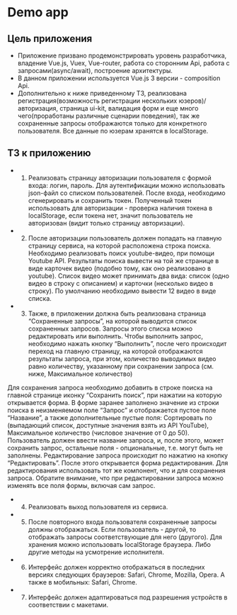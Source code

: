 # Demo app

## Цель приложения
- Приложение призвано продемонстрировать уровень разработчика, владение Vue.js, Vuex, Vue-router, работа со сторонним Api, работа с запросами(async/await), построение архитектуры.
- В данном приложении используется Vue.js 3 версии - composition Api.
- Дополнительно к ниже приведенному ТЗ, реализована регистрация(возможность регистрации нескольких юзеров)/авторизация, страница ui-kit, валидация форм и еще много чего(проработаны различные сценарии поведения), так же сохраненные запросы отображаются только для конкретного пользователя. Все данные по юзерам хранятся в localStorage.


## ТЗ к приложению

- 1. Реализовать страницу авторизации пользователя с формой входа:
логин, пароль. Для аутентификации можно использовать
json-файл со списком пользователей. После входа, необходимо
сгенерировать и сохранить токен. Полученный токен
использовать для авторизации - проверка наличия токена в
localStorage, если токена нет, значит пользователь не
авторизован (видит только страницу авторизации).

- 2. После авторизации пользователь должен попадать на главную
страницу сервиса, на которой расположена строка поиска.
Необходимо реализовать поиск youtube-видео, при помощи
Youtube API. Результаты поиска вывести на той же странице в
виде карточек видео (подобно тому, как оно реализовано в
youtube). Список видео может принимать два вида: список (одно
видео в строку с описанием) и карточки (несколько видео в
строку). По умолчанию необходимо вывести 12 видео в виде
списка.

- 3. Также, в приложении должна быть реализована страница
“Сохраненные запросы”, на которой выводится список
сохраненных запросов. Запросы этого списка можно
редактировать или выполнить.
Чтобы выполнить запрос, необходимо нажать кнопку “Выполнить”,
после чего происходит переход на главную страницу, на которой
отображаются результаты запроса, при этом, количество
выводимых видео равно количеству, указанному при сохранении
запроса (см. ниже, Максимальное количество)

Для сохранения запроса необходимо добавить в строке поиска на
главной странице иконку “Сохранить поиск”, при нажатии на
которую открывается форма.
В форме заранее заполнено значение из строки поиска в
неизменяемом поле “Запрос” и отображается пустое поле
“Название”, а также дополнительные пустые поля: Сортировать
по (выпадающий список, доступные значения взять из API
YouTube), Максимальное количество (числовое значение от 0 до
50).
Пользователь должен ввести название запроса, и, после этого,
может сохранить запрос, остальные поля - опциональные, т.е.
могут быть не заполнены.
Редактирование запроса происходит по нажатию на кнопку
“Редактировать”. После этого открывается форма
редактирования. Для редактирования использовать тот же
компонент, что и для сохранения запроса. Обратите внимание,
что при редактировании запроса можно изменять все поля формы,
включая сам запрос.

- 4. Реализовать выход пользователя из сервиса.

- 5. После повторного входа пользователя сохраненные запросы
должны отображаться. Если пользователь - другой, то
отображать запросы соответствующие для него (другого). Для
хранения можно использовать localStorage браузера. Либо
другие методы на усмотрение исполнителя.

- 6. Интерфейс должен корректно отображаться в последних версиях
следующих браузеров: Safari, Chrome, Mozilla, Opera. А также
в мобильных: Safari, Chrome.

- 7. Интерфейс должен адаптироваться под разрешения устройств в
соответствии с макетами.
